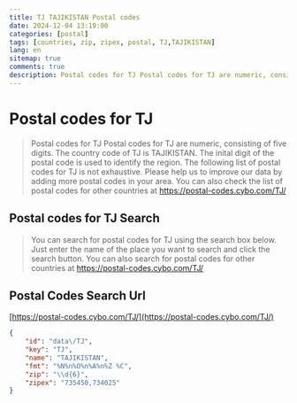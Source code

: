 ```yaml
---
title: TJ TAJIKISTAN Postal codes 
date: 2024-12-04 13:19:00
categories: [postal]
tags: [countries, zip, zipex, postal, TJ,TAJIKISTAN]
lang: en
sitemap: true
comments: true
description: Postal codes for TJ Postal codes for TJ are numeric, consisting of five digits. The country code of TJ is TAJIKISTAN. The inital digit of the postal code is used to identify the region. The following list of postal codes for TJ is not exhaustive. Please help us to improve our data by adding more postal codes in your area. You can also check the list of postal codes for other countries at https://postal-codes.cybo.com/TJ/
---
```


# Postal codes for TJ
> Postal codes for TJ Postal codes for TJ are numeric, consisting of five digits. The country code of TJ is TAJIKISTAN. The inital digit of the postal code is used to identify the region. The following list of postal codes for TJ is not exhaustive. Please help us to improve our data by adding more postal codes in your area. You can also check the list of postal codes for other countries at https://postal-codes.cybo.com/TJ/

## Postal codes for TJ Search 
> You can search for postal codes for TJ using the search box below. Just enter the name of the place you want to search and click the search button. You can also search for postal codes for other countries at https://postal-codes.cybo.com/TJ/

## Postal Codes Search Url

[https://postal-codes.cybo.com/TJ/](https://postal-codes.cybo.com/TJ/)
```json
{
    "id": "data\/TJ",
    "key": "TJ",
    "name": "TAJIKISTAN",
    "fmt": "%N%n%O%n%A%n%Z %C",
    "zip": "\\d{6}",
    "zipex": "735450,734025"
}
```
